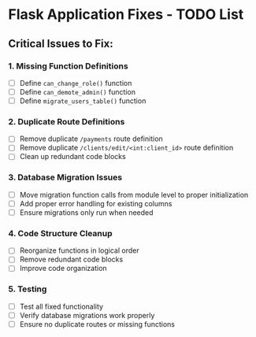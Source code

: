 # Flask Application Fixes - TODO List

## Critical Issues to Fix:

### 1. Missing Function Definitions
- [ ] Define `can_change_role()` function
- [ ] Define `can_demote_admin()` function
- [ ] Define `migrate_users_table()` function

### 2. Duplicate Route Definitions
- [ ] Remove duplicate `/payments` route definition
- [ ] Remove duplicate `/clients/edit/<int:client_id>` route definition
- [ ] Clean up redundant code blocks

### 3. Database Migration Issues
- [ ] Move migration function calls from module level to proper initialization
- [ ] Add proper error handling for existing columns
- [ ] Ensure migrations only run when needed

### 4. Code Structure Cleanup
- [ ] Reorganize functions in logical order
- [ ] Remove redundant code blocks
- [ ] Improve code organization

### 5. Testing
- [ ] Test all fixed functionality
- [ ] Verify database migrations work properly
- [ ] Ensure no duplicate routes or missing functions
